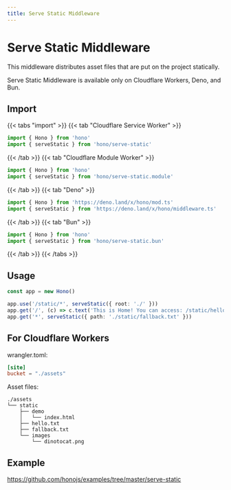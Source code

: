 ```yaml
---
title: Serve Static Middleware
---
```


# Serve Static Middleware

This middleware distributes asset files that are put on the project statically.

Serve Static Middleware is available only on Cloudflare Workers, Deno, and Bun.

## Import

{{< tabs "import" >}}
{{< tab "Cloudflare Service Worker" >}}
```ts
import { Hono } from 'hono'
import { serveStatic } from 'hono/serve-static'
```
{{< /tab >}}
{{< tab "Cloudflare Module Worker" >}}
```ts
import { Hono } from 'hono'
import { serveStatic } from 'hono/serve-static.module'
```
{{< /tab >}}
{{< tab "Deno" >}}
```ts
import { Hono } from 'https://deno.land/x/hono/mod.ts'
import { serveStatic } from 'https://deno.land/x/hono/middleware.ts'
```
{{< /tab >}}
{{< tab "Bun" >}}
```ts
import { Hono } from 'hono'
import { serveStatic } from 'hono/serve-static.bun'
```
{{< /tab >}}
{{< /tabs >}}

## Usage

```ts
const app = new Hono()

app.use('/static/*', serveStatic({ root: './' }))
app.get('/', (c) => c.text('This is Home! You can access: /static/hello.txt'))
app.get('*', serveStatic({ path: './static/fallback.txt' }))
```

## For Cloudflare Workers

wrangler.toml:

```toml
[site]
bucket = "./assets"
```

Asset files:

```
./assets
└── static
    ├── demo
    │   └── index.html
    ├── hello.txt
    ├── fallback.txt
    └── images
        └── dinotocat.png
```

## Example

<https://github.com/honojs/examples/tree/master/serve-static>

